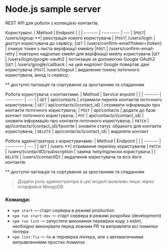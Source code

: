 # Node.js sample server

REST API для роботи з колекцією контактів.

Користувачі:
| Method | Endpoint | |
| ------- | --------- | --- |
|`POST`| /users/signup \*\*| реєстрація нового користувача |
|`POST`| /users/login | доступ користувача до сервісу;
|`GET` | /users/confirm-email?token={token} | очикує токен з листа веріфікації ємейлу
|`POST` | /users/confirm-email-retry | повторно надсилає ємейл для веріфікації мейлу користувача
|`GET` | /users/login/google-oauth2 | логінізація за допомогою Google OAuth2
|`GET` | /users/google/callback | на цей ендпоінт Google повертає дані користувача
|`POST`| /users/logout | видалення токену поточного користувача, вихід із сервісу;

\*\* доступні пагінація та сортування за зростанням та спаданням

Робота користувача з контактами:
| Method | Service enpoint | |
| ------- | --------- | --- |
| `GET` | api/contacts | отримати перелік контактів поточного користувача;
| `GET` | api/contacts/{contact_id} | отримати інформацію про контакти поточного користувача;
| `POST` | api/contacts | додати до бази контакт поточного користувача;
| `PUT` | api/contacts/{contact_id} | оновити інформацію про контакти поточного користувача;
| `PATCH` | api/contacts/{contact_id}/favorite | оновити статус обраного для контакта користувача;
| `DELETE` | api/contacts/{contact_id} | видалити контакт

Робота адміністратора з користувачами:
| Method | Endpoint | |
| ------- | --------- | --- |
| `GET` | /users \*\*| отримання переліку користувачів
| `PATCH` | /users/{contactID}/subscription | заміна типу/підписки користувача |
| `DELETE` | /users/{contactID} | видалення користувача та всіх його контактів

\*\* доступні пагінація та сортування за зростанням та спаданням

> Додати роль адміністратора в цієї моделі можливо лише через інтерфейси MongoDB

### Команди:

- `npm start` &mdash; старт сервера в режимі production
- `npm run start:dev` &mdash; старт сервера в режимі розробки (development)
- `npm run lint` &mdash; запустити виконання перевірки коду з eslint, необхідно виконувати перед кожним PR та виправляти всі помилки лінтера
- `npm lint:fix` &mdash; та ж перевірка лінтера, але з автоматичними виправленнями простих помилок
